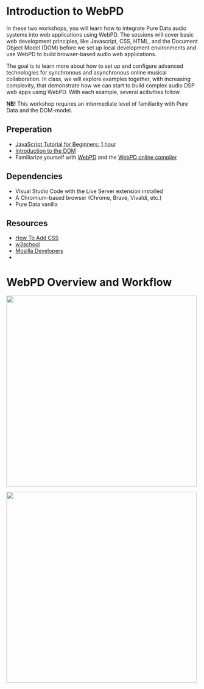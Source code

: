 # Introduction to WebPD

In these two workshops, you will learn how to integrate Pure Data audio systems into web applications using WebPD. The sessions will cover basic web development principles, like Javascript, CSS, HTML, and the Document Object Model (DOM) before we set up local development environments and use WebPD to build browser-based audio web applications.

The goal is to learn more about how to set up and configure advanced technologies for synchronous and asynchronous online musical collaboration.
In class, we will explore examples together, with increasing complexity, that demonstrate how we can start to build complex audio DSP web apps using WebPD. With each example, several acitivities follow.

**NB!** This workshop requires an intermediate level of familiarity with Pure Data and the DOM-model.

## Preperation

- [JavaScript Tutorial for Beginners: 1 hour](https://www.youtube.com/watch?v=W6NZfCO5SIk)
- [Introduction to the DOM](https://developer.mozilla.org/en-US/docs/Web/API/Document_Object_Model/Introduction)
- Familiarize yourself with [WebPD](https://github.com/sebpiq/) and the [WebPD online compiler](https://sebpiq.github.io/WebPd_website/)

## Dependencies

- Visual Studio Code with the Live Server extension installed
- A Chromium-based browser (Chrome, Brave, Vivaldi, etc.)
- Pure Data vanilla

## Resources

- [How To Add CSS](https://www.w3schools.com/CSS/css_howto.asp)
- [w3school](https://www.w3schools.com/)
- [Mozilla Developers](https://developer.mozilla.org/en-US/)
- []()

# WebPD Overview and Workflow

<p align="left">
 <img src="./fig/webpd-overview-1.jpg" width=500>
</p>

<p align="left">
 <img src="./fig/webpd-overview-2.jpg" width=500>
</p>
